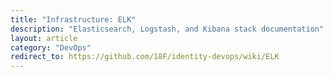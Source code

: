 ```yaml
---
title: "Infrastructure: ELK"
description: "Elasticsearch, Logstash, and Kibana stack documentation"
layout: article
category: "DevOps"
redirect_to: https://github.com/18F/identity-devops/wiki/ELK
---
```


